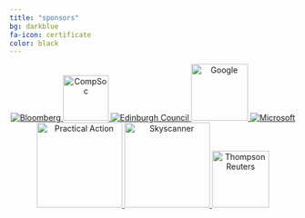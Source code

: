 ```yaml
---
title: "sponsors"
bg: darkblue
fa-icon: certificate 
color: black  
---
```


<div style="text-align: center">

<a href="//www.bloomberg.com/rd/">
   <img class="img-sponsor" alt="Bloomberg" src="{{ site.baseurl }}/img/Bloomberg.svg">
</a>

<a href="//comp-soc.com">
   <img class="img-sponsor" alt="CompSoc" src="{{ site.baseurl }}/img/compsoc.png" style="height: 80px;">
</a>

<a href="//www.edinburgh.gov.uk/">
   <img class="img-sponsor" alt="Edinburgh Council" src="{{ site.baseurl }}/img/Edinburgh_Council.svg">
</a>

<a href="//www.google.co.uk/about/careers/students/">
   <img class="img-sponsor" alt="Google" src="{{ site.baseurl }}/img/google.png" style="height: 100px;">
</a>

<a href="//careers.microsoft.com/careers/en/us/collegehome.aspx">
   <img class="img-sponsor" alt="Microsoft" src="{{ site.baseurl }}/img/Microsoft.svg">
</a>

<a href="//practicalaction.org/">
   <img class="img-sponsor" alt="Practical Action" src="{{ site.baseurl }}/img/practicalaction.png" style="height: 150px;">
</a>

<a href="//skyscanner.net/">
   <img class="img-sponsor" alt="Skyscanner" src="{{ site.baseurl }}/img/Skyscanner.png" style="height: 150px;">
</a>

<a href="//thomsonreuters.com/">
   <img class="img-sponsor" alt="Thompson Reuters" src="{{ site.baseurl }}/img/reuters.png" style="height: 100px;">
</a>

</div>